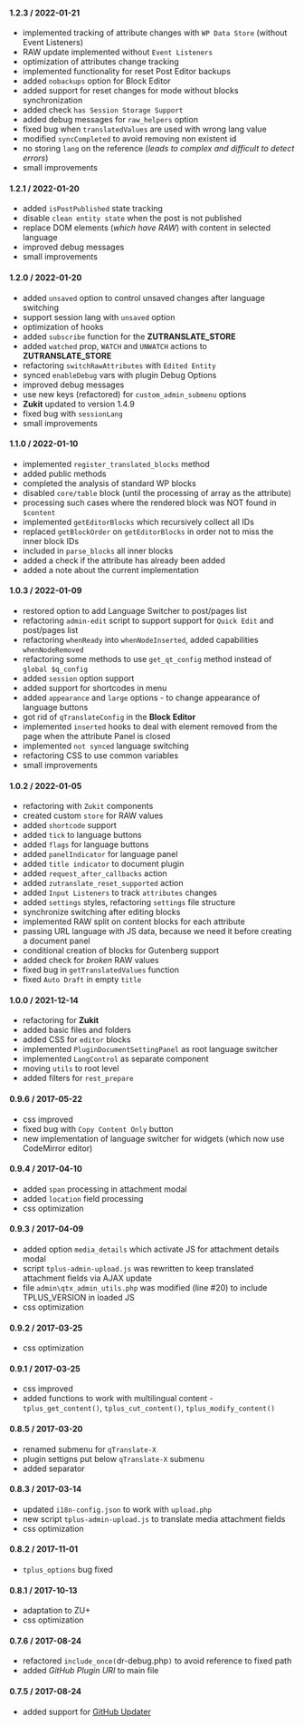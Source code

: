 #### 1.2.3 / 2022-01-21
* implemented tracking of attribute changes with `WP Data Store` (without Event Listeners)
* RAW update implemented without `Event Listeners`
* optimization of attributes change tracking
* implemented functionality for reset Post Editor backups
* added `nobackups` option for Block Editor
* added support for reset changes for mode without blocks synchronization
* added check `has Session Storage Support`
* added debug messages for `raw_helpers` option
* fixed bug when `translatedValues` are used with wrong lang value
* modified `syncCompleted` to avoid removing non existent id
* no storing `lang` on the reference (*leads to complex and difficult to detect errors*)
* small improvements

#### 1.2.1 / 2022-01-20
* added `isPostPublished` state tracking
* disable `clean entity state` when the post is not published
* replace DOM elements (*which have RAW*) with content in selected language
* improved debug messages
* small improvements

#### 1.2.0 / 2022-01-20
* added `unsaved` option to control unsaved changes after language switching
* support session lang with `unsaved` option
* optimization of hooks
* added `subscribe` function for the __ZUTRANSLATE_STORE__
* added `watched` prop, `WATCH` and `UNWATCH` actions to __ZUTRANSLATE_STORE__
* refactoring `switchRawAttributes` with `Edited Entity`
* synced `enableDebug` vars with plugin Debug Options
* improved debug messages
* use new keys (refactored) for `custom_admin_submenu` options
* __Zukit__ updated to version 1.4.9
* fixed bug with `sessionLang`
* small improvements

#### 1.1.0 / 2022-01-10
* implemented `register_translated_blocks` method
* added public methods
* completed the analysis of standard WP blocks
* disabled `core/table` block (until the processing of array as the attribute)
* processing such cases where the rendered block was NOT found in `$content`
* implemented `getEditorBlocks` which recursively collect all IDs
* replaced `getBlockOrder` on `getEditorBlocks` in order not to miss the inner block IDs
* included in `parse_blocks` all inner blocks
* added a check if the attribute has already been added
* added a note about the current implementation

#### 1.0.3 / 2022-01-09
* restored option to add Language Switcher to post/pages list
* refactoring `admin-edit` script to support support for `Quick Edit` and post/pages list
* refactoring `whenReady` into `whenNodeInserted`, added capabilities `whenNodeRemoved`
* refactoring some methods to use `get_qt_config` method instead of `global $q_config`
* added `session` option support
* added support for shortcodes in menu
* added `appearance` and `large` options - to change appearance of language buttons
* got rid of `qTranslateConfig` in the __Block Editor__
* implemented `inserted` hooks to deal with element removed from the page when the attribute Panel is closed
* implemented `not synced` language switching
* refactoring CSS to use common variables
* small improvements

#### 1.0.2 / 2022-01-05
* refactoring with `Zukit` components
* created custom `store` for RAW values
* added `shortcode` support
* added `tick` to language buttons
* added `flags` for language buttons
* added `panelIndicator` for language panel
* added `title indicator` to document plugin
* added `request_after_callbacks` action
* added `zutranslate_reset_supported` action
* added `Input Listeners` to track `attributes` changes
* added `settings` styles, refactoring `settings` file structure
* synchronize switching after editing blocks
* implemented RAW split on content blocks for each attribute
* passing URL language with JS data, because we need it before creating a document panel
* conditional creation of blocks for Gutenberg support
* added check for *broken* RAW values
* fixed bug in `getTranslatedValues` function
* fixed `Auto Draft` in empty `title`

#### 1.0.0 / 2021-12-14
* refactoring for __Zukit__
* added basic files and folders
* added CSS for `editor` blocks
* implemented `PluginDocumentSettingPanel` as root language switcher
* implemented `LangControl` as separate component
* moving `utils` to root level
* added filters for `rest_prepare`

#### 0.9.6 / 2017-05-22
* css improved
* fixed bug with `Copy Content Only` button
* new implementation of language switcher for widgets (which now use CodeMirror editor)

#### 0.9.4 / 2017-04-10
* added `span` processing in attachment modal
* added `location` field processing
* css optimization

#### 0.9.3 / 2017-04-09
* added option `media_details` which activate JS for attachment details modal
* script `tplus-admin-upload.js` was rewritten to keep translated attachment fields via AJAX update
* file `admin\qtx_admin_utils.php` was modified (line #20) to include TPLUS_VERSION in loaded JS
* css optimization

#### 0.9.2 / 2017-03-25
* css optimization

#### 0.9.1 / 2017-03-25
* css improved
* added functions to work with multilingual content - `tplus_get_content()`, `tplus_cut_content()`, `tplus_modify_content()`

#### 0.8.5 / 2017-03-20
* renamed submenu for `qTranslate-X`
* plugin settigns put below `qTranslate-X` submenu
* added separator

#### 0.8.3 / 2017-03-14
* updated `i18n-config.json` to work with `upload.php`
* new script `tplus-admin-upload.js` to translate media attachment fields
* css optimization

#### 0.8.2 / 2017-11-01
* `tplus_options` bug fixed

#### 0.8.1 / 2017-10-13
* adaptation to ZU+
* css optimization

#### 0.7.6 / 2017-08-24
* refactored `include_once(`dr-debug.php`)` to avoid reference to fixed path
* added _GitHub Plugin URI_ to main file

#### 0.7.5 / 2017-08-24
* added support for [GitHub Updater](https://github.com/afragen/github-updater/)

